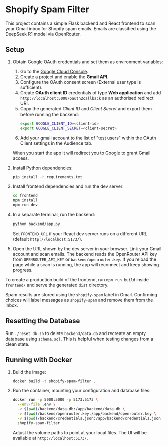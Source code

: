 # Shopify Spam Filter

This project contains a simple Flask backend and React frontend to scan your Gmail inbox for Shopify spam emails. Emails are classified using the DeepSeek R1 model via OpenRouter.

## Setup

1. Obtain Google OAuth credentials and set them as environment variables:

   1. Go to the [Google Cloud Console](https://console.cloud.google.com/).
   2. Create a project and enable the **Gmail API**.
   3. Configure the OAuth consent screen (External user type is sufficient).
   4. Create **OAuth client ID** credentials of type **Web application** and add
      `http://localhost:5000/oauth2callback` as an authorised redirect URI.
   5. Copy the generated _Client ID_ and _Client Secret_ and export them before
      running the backend:
      ```bash
      export GOOGLE_CLIENT_ID=<client-id>
      export GOOGLE_CLIENT_SECRET=<client-secret>
      ```
   6. Add your gmail account to the list of "test users" within the OAuth Client settings in the Audience tab.

   When you start the app it will redirect you to Google to grant Gmail access.

2. Install Python dependencies:
   ```bash
   pip install -r requirements.txt
   ```
3. Install frontend dependencies and run the dev server:
   ```bash
   cd frontend
   npm install
   npm run dev
   ```
4. In a separate terminal, run the backend:
   ```bash
   python backend/app.py
   ```
   Set `FRONTEND_URL` if your React dev server runs on a different URL (default `http://localhost:5173/`).
5. Open the URL shown by the dev server in your browser. Link your Gmail account and scan emails. The backend reads the OpenRouter API key from `OPENROUTER_API_KEY` or `backend/openrouter.key`. If you reload the page while a scan is running, the app will reconnect and keep showing progress.

To create a production build of the frontend, run `npm run build` inside `frontend/` and serve the generated `dist` directory.

Spam results are stored using the `shopify-spam` label in Gmail. Confirming choices will label messages as `shopify-spam` and remove them from the inbox.

## Resetting the Database

Run `./reset_db.sh` to delete `backend/data.db` and recreate an empty database using `schema.sql`. This is helpful when testing changes from a clean state.

## Running with Docker

1. Build the image:
   ```bash
   docker build -t shopify-spam-filter .
   ```
2. Run the container, mounting your configuration and database files:
   ```bash
   docker run -p 5000:5000 -p 5173:5173 \
     --env-file .env \
     -v $(pwd)/backend/data.db:/app/backend/data.db \
     -v $(pwd)/backend/openrouter.key:/app/backend/openrouter.key \
     -v $(pwd)/backend/credentials.json:/app/backend/credentials.json \
     shopify-spam-filter
   ```
   Adjust the volume paths to point at your local files. The UI will be available at `http://localhost:5173/`.
